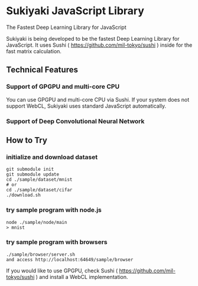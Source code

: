 # Sukiyaki JavaScript Library
The Fastest Deep Learning Library for JavaScript

Sukiyaki is being developed to be the fastest Deep Learning Library for JavaScript. It uses Sushi ( https://github.com/mil-tokyo/sushi ) inside for the fast matrix calculation.

## Technical Features

### Support of GPGPU and multi-core CPU
You can use GPGPU and multi-core CPU via Sushi. If your system does not support WebCL, Sukiyaki uses standard JavaScript automatically.

### Support of Deep Convolutional Neural Network

## How to Try

### initialize and download dataset
	git submodule init
	git submodule update
	cd ./sample/dataset/mnist
	# or
	cd ./sample/dataset/cifar
	./download.sh

### try sample program with node.js
	node ./sample/node/main
	> mnist

### try sample program with browsers
	./sample/browser/server.sh
	and access http://localhost:64649/sample/browser

If you would like to use GPGPU, check Sushi ( https://github.com/mil-tokyo/sushi ) and install a WebCL implementation.
